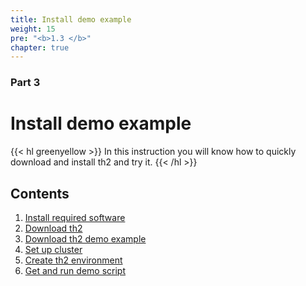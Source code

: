 ```yaml
---
title: Install demo example
weight: 15
pre: "<b>1.3 </b>"
chapter: true
---
```


### Part 3

# Install demo example

{{< hl greenyellow >}}
In this instruction you will know how to quickly download and install th2 and try it.
{{< /hl >}}

## Contents
1. [Install required software](prerequirements)
2. [Download th2](download-th2-infra)
3. [Download th2 demo example](get-th2-infra-schema-demo)
4. [Set up cluster](set-up-cluster)
5. [Create th2 environment](create-env)
6. [Get and run demo script](demo-script)
